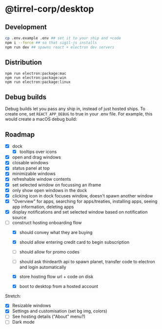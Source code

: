 # @tirrel-corp/desktop

## Development

```bash
cp .env.example .env ## set it to your ship and +code
npm i --force ## so that sigil-js installs
npm run dev ## spawns react + electron dev servers
```

## Distribution

```
npm run electron:package:mac
npm run electron:package:win
npm run electron:package:linux
```

## Debug builds

Debug builds let you pass any ship in, instead of just hosted ships. To create one, set `REACT_APP_DEBUG` to true in your .env file. For example, this would create a macOS debug build:

## Roadmap

- [x] dock
    - [x] tooltips over icons
- [x] open and drag windows
- [x] closable windows
- [x] status panel at top
- [x] minimizable windows
- [x] refreshable window contents
- [x] set selected window on focussing an iframe
- [x] only show open windows in the dock
- [x] clicking icon in dock focuses window, doesn't spawn another window
- [x] "Overview" for apps, searching for apps/treaties, installing apps, seeing app information, deleting apps
- [x] display notifications and set selected window based on notification source
- [ ] construct hosting onboarding flow
    - [x] should convey what they are buying
    - [x] should allow entering credit card to begin subscription
    - [ ] should allow for promo codes
    - [ ] should ask thirdearth api to spawn planet, transfer code to electron and login automatically
    - [x] store hosting flow url + code on disk
    - [x] boot to desktop from a hosted account


Stretch:

- [x] Resizable windows
- [x] Settings and customisation (set bg img, colors)
- [ ] See hosting details ("About" menu?)
- [ ] Dark mode